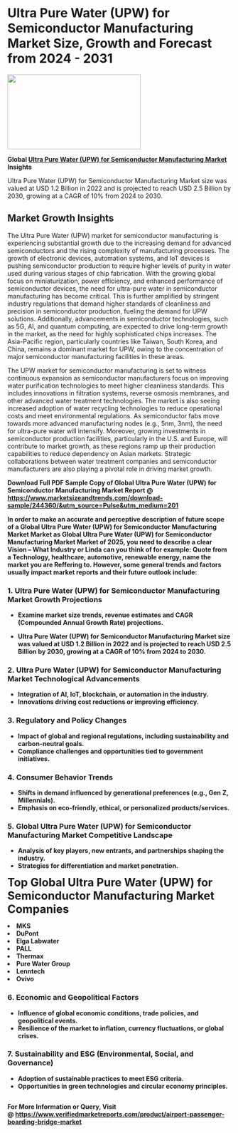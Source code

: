 <H1>Ultra Pure Water (UPW) for Semiconductor Manufacturing Market Size, Growth and Forecast from 2024 - 2031</H1><img class="aligncenter size-medium wp-image-584254" src="https://thirdeyenews.in/wp-content/uploads/2024/09/Global-Market-Research-300x168.jpeg" alt="" width="300" height="168" /><p><strong>Global&nbsp;<a href="https://www.marketsizeandtrends.com/download-sample/244360/&amp;utm_source=Pulse&amp;utm_medium=201">Ultra Pure Water (UPW) for Semiconductor Manufacturing Market</a> Insights</strong></p><p>Ultra Pure Water (UPW) for Semiconductor Manufacturing Market size was valued at USD 1.2 Billion in 2022 and is projected to reach USD 2.5 Billion by 2030, growing at a CAGR of 10% from 2024 to 2030.</p><p><h2>Market Growth Insights</h2> <p>The Ultra Pure Water (UPW) market for semiconductor manufacturing is experiencing substantial growth due to the increasing demand for advanced semiconductors and the rising complexity of manufacturing processes. The growth of electronic devices, automation systems, and IoT devices is pushing semiconductor production to require higher levels of purity in water used during various stages of chip fabrication. With the growing global focus on miniaturization, power efficiency, and enhanced performance of semiconductor devices, the need for ultra-pure water in semiconductor manufacturing has become critical. This is further amplified by stringent industry regulations that demand higher standards of cleanliness and precision in semiconductor production, fueling the demand for UPW solutions. Additionally, advancements in semiconductor technologies, such as 5G, AI, and quantum computing, are expected to drive long-term growth in the market, as the need for highly sophisticated chips increases. The Asia-Pacific region, particularly countries like Taiwan, South Korea, and China, remains a dominant market for UPW, owing to the concentration of major semiconductor manufacturing facilities in these areas.</p> <p><strong></strong></p> <p>The UPW market for semiconductor manufacturing is set to witness continuous expansion as semiconductor manufacturers focus on improving water purification technologies to meet higher cleanliness standards. This includes innovations in filtration systems, reverse osmosis membranes, and other advanced water treatment technologies. The market is also seeing increased adoption of water recycling technologies to reduce operational costs and meet environmental regulations. As semiconductor fabs move towards more advanced manufacturing nodes (e.g., 5nm, 3nm), the need for ultra-pure water will intensify. Moreover, growing investments in semiconductor production facilities, particularly in the U.S. and Europe, will contribute to market growth, as these regions ramp up their production capabilities to reduce dependency on Asian markets. Strategic collaborations between water treatment companies and semiconductor manufacturers are also playing a pivotal role in driving market growth.</p> <p><strong></p><p><span class=""><strong>Download Full PDF Sample Copy of Global Ultra Pure Water (UPW) for Semiconductor Manufacturing Market Report</strong> @ <a href="https://www.marketsizeandtrends.com/download-sample/244360/&amp;utm_source=Pulse&amp;utm_medium=201" target="_blank">https://www.marketsizeandtrends.com/download-sample/244360/&amp;utm_source=Pulse&amp;utm_medium=201</a></span></p><p>In order to make an accurate and perceptive description of future scope of a Global&nbsp;Ultra Pure Water (UPW) for Semiconductor Manufacturing Market Market as Global&nbsp;Ultra Pure Water (UPW) for Semiconductor Manufacturing Market Market of 2025, you need to describe a clear Vision &ndash; What Industry or Linda can you think of for example: Quote from a Technology, healthcare, automotive, renewable energy, name the market you are Reffering to. However, some general trends and factors usually impact market reports and their future outlook include:</p><h3>1.&nbsp;<strong>Ultra Pure Water (UPW) for Semiconductor Manufacturing Market Growth Projections</strong></h3><ul><li>Examine market size trends, revenue estimates and CAGR (Compounded Annual Growth Rate) projections.</li><li><p>Ultra Pure Water (UPW) for Semiconductor Manufacturing Market size was valued at USD 1.2 Billion in 2022 and is projected to reach USD 2.5 Billion by 2030, growing at a CAGR of 10% from 2024 to 2030.</p></li></ul><h3>2.&nbsp;<strong>Ultra Pure Water (UPW) for Semiconductor Manufacturing Market Technological Advancements</strong></h3><ul><li>Integration of AI, IoT, blockchain, or automation in the industry.</li><li>Innovations driving cost reductions or improving efficiency.</li></ul><h3>3.&nbsp;<strong>Regulatory and Policy Changes</strong></h3><ul><li>Impact of global and regional regulations, including sustainability and carbon-neutral goals.</li><li>Compliance challenges and opportunities tied to government initiatives.</li></ul><h3>4.&nbsp;<strong>Consumer Behavior Trends</strong></h3><ul><li>Shifts in demand influenced by generational preferences (e.g., Gen Z, Millennials).</li><li>Emphasis on eco-friendly, ethical, or personalized products/services.</li></ul><h3>5.&nbsp;<strong>Global Ultra Pure Water (UPW) for Semiconductor Manufacturing Market Competitive Landscape</strong></h3><ul><li>Analysis of key players, new entrants, and partnerships shaping the industry.</li><li>Strategies for differentiation and market penetration.</li></ul><p data-pm-slice="1 1 []"><span style="color: inherit; font-family: inherit; font-size: 25px;">Top Global Ultra Pure Water (UPW) for Semiconductor Manufacturing Market Companies</span></p><div class="" data-test-id=""><p><li>MKS</li><li> DuPont</li><li> Elga Labwater</li><li> PALL</li><li> Thermax</li><li> Pure Water Group</li><li> Lenntech</li><li> Ovivo</li></p></div><h3>6.&nbsp;<strong>Economic and Geopolitical Factors</strong></h3><ul><li>Influence of global economic conditions, trade policies, and geopolitical events.</li><li>Resilience of the market to inflation, currency fluctuations, or global crises.</li></ul><h3>7.&nbsp;<strong>Sustainability and ESG (Environmental, Social, and Governance)</strong></h3><ul><li>Adoption of sustainable practices to meet ESG criteria.</li><li>Opportunities in green technologies and circular economy principles.</li></ul><h2><strong style="font-size: 14px;">For More Information or Query, Visit @&nbsp;</strong><a style="background-color: #ffffff; font-size: 14px;" href="https://www.marketsizeandtrends.com/report/ultra-pure-water-upw-for-semiconductor-manufacturing-market/" target="_blank">https://www.verifiedmarketreports.com/product/airport-passenger-boarding-bridge-market</a></h2>
